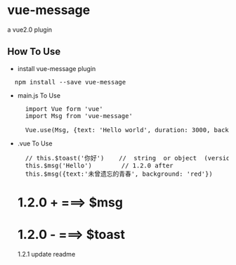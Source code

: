 # vue-message
a vue2.0 plugin

## How To Use
* install vue-message plugin
<pre>
  npm install --save vue-message
</pre>

* main.js To Use
  <pre>
    import Vue form 'vue'
    import Msg from 'vue-message'

    Vue.use(Msg, {text: 'Hello world', duration: 3000, background: 'rgba(7,17,27,0.6)'})
  </pre>
* .vue To Use
  <pre>
    // this.$toast('你好')    //  string  or object  (version  0 - 1.1.5)
    this.$msg('Hello')        // 1.2.0 after 
	this.$msg({text:'未曾遗忘的青春', background: 'red'})
  </pre>

  # 1.2.0 +   ===>  $msg
  # 1.2.0 -   ===>  $toast


  1.2.1 
  update readme
